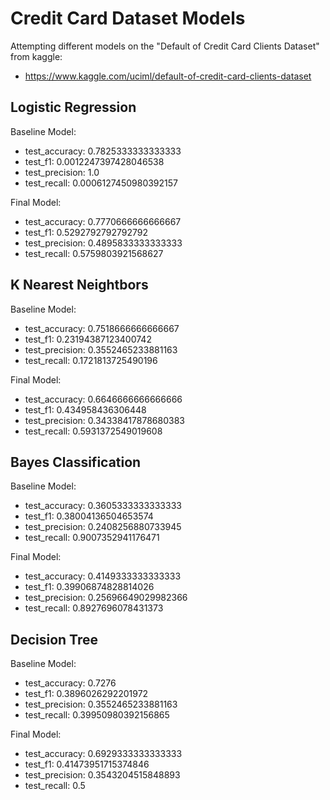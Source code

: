 # Credit Card Dataset Models
Attempting different models on the "Default of Credit Card Clients Dataset" from kaggle:
- https://www.kaggle.com/uciml/default-of-credit-card-clients-dataset

## Logistic Regression
Baseline Model: 
- test_accuracy: 0.7825333333333333
- test_f1: 0.0012247397428046538
- test_precision: 1.0
- test_recall: 0.0006127450980392157

Final Model:
- test_accuracy: 0.7770666666666667
- test_f1: 0.5292792792792792
- test_precision: 0.4895833333333333
- test_recall: 0.5759803921568627

## K Nearest Neightbors
Baseline Model: 
- test_accuracy: 0.7518666666666667
- test_f1: 0.23194387123400742
- test_precision: 0.3552465233881163
- test_recall: 0.1721813725490196

Final Model:
- test_accuracy: 0.6646666666666666
- test_f1: 0.434958436306448
- test_precision: 0.34338417878680383
- test_recall: 0.5931372549019608

## Bayes Classification
Baseline Model: 
- test_accuracy: 0.3605333333333333
- test_f1: 0.38004136504653574
- test_precision: 0.2408256880733945
- test_recall: 0.9007352941176471

Final Model:
- test_accuracy: 0.4149333333333333
- test_f1: 0.39906874828814026
- test_precision: 0.25696649029982366
- test_recall: 0.8927696078431373

## Decision Tree
Baseline Model: 
- test_accuracy: 0.7276
- test_f1: 0.3896026292201972
- test_precision: 0.3552465233881163
- test_recall: 0.39950980392156865

Final Model:
- test_accuracy: 0.6929333333333333
- test_f1: 0.41473951715374846
- test_precision: 0.3543204515848893
- test_recall: 0.5
